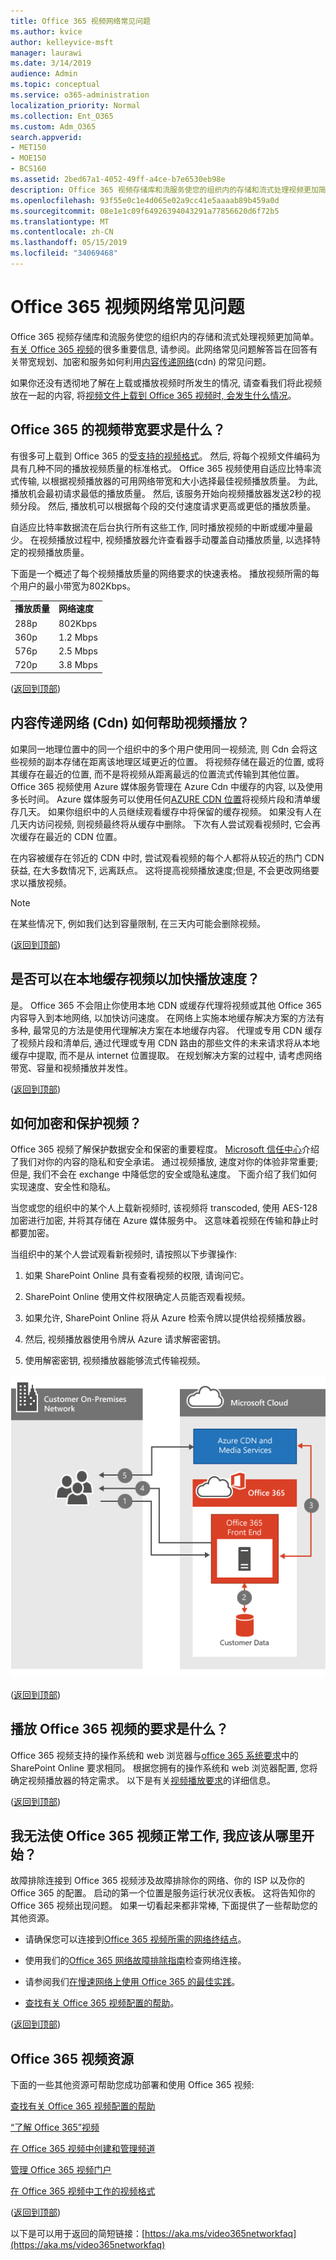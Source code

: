 ```yaml
---
title: Office 365 视频网络常见问题
ms.author: kvice
author: kelleyvice-msft
manager: laurawi
ms.date: 3/14/2019
audience: Admin
ms.topic: conceptual
ms.service: o365-administration
localization_priority: Normal
ms.collection: Ent_O365
ms.custom: Adm_O365
search.appverid:
- MET150
- MOE150
- BCS160
ms.assetid: 2bed67a1-4052-49ff-a4ce-b7e6530eb98e
description: Office 365 视频存储库和流服务使您的组织内的存储和流式处理视频更加简单。 有关 Office 365 视频的很多重要信息, 请参阅。此网络常见问题解答旨在回答有关带宽规划、加密和服务如何利用内容传递网络 (Cdn) 的常见问题。
ms.openlocfilehash: 93f55e0c1e4d065e02a9cc41e5aaaab89b459a0d
ms.sourcegitcommit: 08e1e1c09f64926394043291a77856620d6f72b5
ms.translationtype: MT
ms.contentlocale: zh-CN
ms.lasthandoff: 05/15/2019
ms.locfileid: "34069468"
---
```

# <a name="office-365-video-networking-frequently-asked-questions"></a>Office 365 视频网络常见问题

Office 365 视频存储库和流服务使您的组织内的存储和流式处理视频更加简单。 [有关 Office 365 视频](https://support.office.com/article/Find-help-about-Office-365-Video-b435f99a-f47e-4ebd-a946-f5c965844f50)的很多重要信息, 请参阅。此网络常见问题解答旨在回答有关带宽规划、加密和服务如何利用[内容传递网络](content-delivery-networks.md)(cdn) 的常见问题。
  
如果你还没有透彻地了解在上载或播放视频时所发生的情况, 请查看我们将此视频放在一起的内容, 将[视频文件上载到 Office 365 视频时, 会发生什么情况](https://www.youtube.com/watch?v=HXSZ0jYBKlM)。
  
## <a name="what-are-the-office-365-video-bandwidth-requirements"></a>Office 365 的视频带宽要求是什么？

有很多可上载到 Office 365 的[受支持的视频格式](https://support.office.com/article/dd1af01c-fd8e-4640-b17b-93ee02b9b817)。 然后, 将每个视频文件编码为具有几种不同的播放视频质量的标准格式。 Office 365 视频使用自适应比特率流式传输, 以根据视频播放器的可用网络带宽和大小选择最佳视频播放质量。 为此, 播放机会最初请求最低的播放质量。 然后, 该服务开始向视频播放器发送2秒的视频分段。 然后, 播放机可以根据每个段的交付速度请求更高或更低的播放质量。
  
自适应比特率数据流在后台执行所有这些工作, 同时播放视频的中断或缓冲量最少。 在视频播放过程中, 视频播放器允许查看器手动覆盖自动播放质量, 以选择特定的视频播放质量。
  
下面是一个概述了每个视频播放质量的网络要求的快速表格。 播放视频所需的每个用户的最小带宽为802Kbps。
  
|||
|:-----|:-----|
|**播放质量** <br/> |**网络速度** <br/> |
|288p  <br/> |802Kbps  <br/> |
|360p  <br/> |1.2 Mbps  <br/> |
|576p  <br/> |2.5 Mbps  <br/> |
|720p  <br/> |3.8 Mbps  <br/> |

([返回到顶部](office-365-video-networking-faq.md))
  
## <a name="how-do-content-delivery-networks-cdns-help-video-playback"></a>内容传递网络 (Cdn) 如何帮助视频播放？

如果同一地理位置中的同一个组织中的多个用户使用同一视频流, 则 Cdn 会将这些视频的副本存储在距离该地理区域更近的位置。 将视频存储在最近的位置, 或将其缓存在最近的位置, 而不是将视频从距离最远的位置流式传输到其他位置。 Office 365 视频使用 Azure 媒体服务管理在 Azure Cdn 中缓存的内容, 以及使用多长时间。 Azure 媒体服务可以使用任何[AZURE CDN 位置](https://azure.microsoft.com/documentation/articles/cdn-pop-locations/)将视频片段和清单缓存几天。 如果你组织中的人员继续观看缓存中将保留的缓存视频。 如果没有人在几天内访问视频, 则视频最终将从缓存中删除。 下次有人尝试观看视频时, 它会再次缓存在最近的 CDN 位置。
  
在内容被缓存在邻近的 CDN 中时, 尝试观看视频的每个人都将从较近的热门 CDN 获益, 在大多数情况下, 远离跃点。 这将提高视频播放速度;但是, 不会更改网络要求以播放视频。
  
> [!NOTE]
> 在某些情况下, 例如我们达到容量限制, 在三天内可能会删除视频。
  
([返回到顶部](office-365-video-networking-faq.md))
  
## <a name="can-i-cache-the-videos-locally-for-faster-playback"></a>是否可以在本地缓存视频以加快播放速度？

是。 Office 365 不会阻止你使用本地 CDN 或缓存代理将视频或其他 Office 365 内容导入到本地网络, 以加快访问速度。 在网络上实施本地缓存解决方案的方法有多种, 最常见的方法是使用代理解决方案在本地缓存内容。 代理或专用 CDN 缓存了视频片段和清单后, 通过代理或专用 CDN 路由的那些文件的未来请求将从本地缓存中提取, 而不是从 internet 位置提取。 在规划解决方案的过程中, 请考虑网络带宽、容量和视频播放并发性。
  
([返回到顶部](office-365-video-networking-faq.md))
  
## <a name="how-videos-are-encrypted-and-secured"></a>如何加密和保护视频？

Office 365 视频了解保护数据安全和保密的重要程度。 [Microsoft 信任中心](https://products.office.com/business/office-365-trust-center-welcome)介绍了我们对你的内容的隐私和安全承诺。 通过视频播放, 速度对你的体验非常重要;但是, 我们不会在 exchange 中降低您的安全或隐私速度。 下面介绍了我们如何实现速度、安全性和隐私。
  
当您或您的组织中的某个人上载新视频时, 该视频将 transcoded, 使用 AES-128 加密进行加密, 并将其存储在 Azure 媒体服务中。 这意味着视频在传输和静止时都要加密。
  
当组织中的某个人尝试观看新视频时, 请按照以下步骤操作:
  
1. 如果 SharePoint Online 具有查看视频的权限, 请询问它。

2. SharePoint Online 使用文件权限确定人员能否观看视频。

3. 如果允许, SharePoint Online 将从 Azure 检索令牌以提供给视频播放器。

4. 然后, 视频播放器使用令牌从 Azure 请求解密密钥。

5. 使用解密密钥, 视频播放器能够流式传输视频。

![O365 视频播放](media/9d3c6e76-151d-48a3-a30e-ba8dd07db0b7.png)
  
([返回到顶部](office-365-video-networking-faq.md))
  
## <a name="what-are-the-requirements-to-playback-office-365-video"></a>播放 Office 365 视频的要求是什么？

Office 365 视频支持的操作系统和 web 浏览器与[office 365 系统要求](https://support.office.com/article/Office-365-system-requirements-719254c0-2671-4648-9c84-c6a3d4f3be45)中的 SharePoint Online 要求相同。 根据您拥有的操作系统和 web 浏览器配置, 您将确定视频播放器的特定需求。 以下是有关[视频播放要求](https://support.office.com/article/ca1cc1a9-a615-46e1-b6a3-40dbd99939a6)的详细信息。
  
([返回到顶部](office-365-video-networking-faq.md))
  
## <a name="i-cant-get-office-365-video-to-work-where-should-i-start"></a>我无法使 Office 365 视频正常工作, 我应该从哪里开始？

故障排除连接到 Office 365 视频涉及故障排除你的网络、你的 ISP 以及你的 Office 365 的配置。 启动的第一个位置是服务运行状况仪表板。 这将告知你的 Office 365 视频出现问题。 如果一切看起来都非常棒, 下面提供了一些帮助您的其他资源。
  
- 请确保您可以连接到[Office 365 视频所需的网络终结点](https://support.office.com/article/Office-365-URLs-and-IP-address-ranges-8548a211-3fe7-47cb-abb1-355ea5aa88a2)。

- 使用我们的[Office 365 网络故障排除指南](https://support.office.com/article/Office-365-performance-tuning-and-troubleshooting-Admin-and-IT-Pro-1492cb94-bd62-43e6-b8d0-2a61ed88ebae)检查网络连接。

- 请参阅我们[在慢速网络上使用 Office 365 的最佳实践](https://support.office.com/article/Best-practices-for-using-Office-365-on-a-slow-network-fd16c8d2-4799-4c39-8fd7-045f06640166)。

- [查找有关 Office 365 视频配置的帮助](https://support.office.com/article/Find-help-about-Office-365-Video-b435f99a-f47e-4ebd-a946-f5c965844f50)。

([返回到顶部](office-365-video-networking-faq.md))
  
## <a name="office-365-video-resources"></a>Office 365 视频资源

下面的一些其他资源可帮助您成功部署和使用 Office 365 视频:
  
[查找有关 Office 365 视频配置的帮助](https://support.office.com/article/Find-help-about-Office-365-Video-b435f99a-f47e-4ebd-a946-f5c965844f50)
  
[“了解 Office 365”视频](https://support.office.com/article/Meet-Office-365-Video-ca1cc1a9-a615-46e1-b6a3-40dbd99939a6)
  
[在 Office 365 视频中创建和管理频道](https://support.office.com/article/Create-and-manage-a-channel-in-Office-365-Video-1fede4cc-13c0-435a-b585-e7fbf1c83bb2)
  

  [管理 Office 365 视频门户](https://support.office.com/article/Manage-your-Office-365-Video-portal-c059465b-eba9-44e1-b8c7-8ff7793ff5da)
  
[在 Office 365 视频中工作的视频格式](https://support.office.com/article/Video-formats-that-work-in-Office-365-Video-dd1af01c-fd8e-4640-b17b-93ee02b9b817)
  
([返回到顶部](office-365-video-networking-faq.md))
  
以下是可以用于返回的简短链接：[https://aka.ms/video365networkfaq](https://aka.ms/video365networkfaq)
